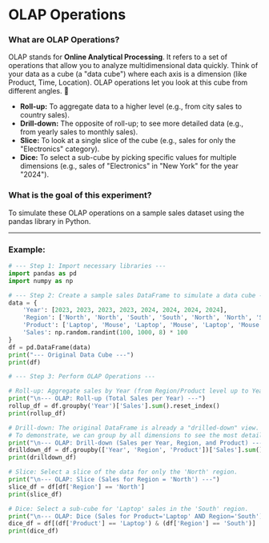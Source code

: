# OLAP Operations

### **What are OLAP Operations?** 
OLAP stands for **Online Analytical Processing**. It refers to a set of operations that allow you to analyze multidimensional data quickly. Think of your data as a cube (a "data cube") where each axis is a dimension (like Product, Time, Location). OLAP operations let you look at this cube from different angles. 🎲

* **Roll-up:** To aggregate data to a higher level (e.g., from city sales to country sales).
* **Drill-down:** The opposite of roll-up; to see more detailed data (e.g., from yearly sales to monthly sales).
* **Slice:** To look at a single slice of the cube (e.g., sales for only the "Electronics" category).
* **Dice:** To select a sub-cube by picking specific values for multiple dimensions (e.g., sales of "Electronics" in "New York" for the year "2024").

### **What is the goal of this experiment?**
To simulate these OLAP operations on a sample sales dataset using the pandas library in Python.

---

### Example:

```python
# --- Step 1: Import necessary libraries ---
import pandas as pd
import numpy as np

# --- Step 2: Create a sample sales DataFrame to simulate a data cube ---
data = {
    'Year': [2023, 2023, 2023, 2023, 2024, 2024, 2024, 2024],
    'Region': ['North', 'North', 'South', 'South', 'North', 'North', 'South', 'South'],
    'Product': ['Laptop', 'Mouse', 'Laptop', 'Mouse', 'Laptop', 'Mouse', 'Laptop', 'Mouse'],
    'Sales': np.random.randint(100, 1000, 8) * 100
}
df = pd.DataFrame(data)
print("--- Original Data Cube ---")
print(df)

# --- Step 3: Perform OLAP Operations ---

# Roll-up: Aggregate sales by Year (from Region/Product level up to Year level).
print("\n--- OLAP: Roll-up (Total Sales per Year) ---")
rollup_df = df.groupby('Year')['Sales'].sum().reset_index()
print(rollup_df)

# Drill-down: The original DataFrame is already a "drilled-down" view.
# To demonstrate, we can group by all dimensions to see the most detailed view.
print("\n--- OLAP: Drill-down (Sales per Year, Region, and Product) ---")
drilldown_df = df.groupby(['Year', 'Region', 'Product'])['Sales'].sum().reset_index()
print(drilldown_df)

# Slice: Select a slice of the data for only the 'North' region.
print("\n--- OLAP: Slice (Sales for Region = 'North') ---")
slice_df = df[df['Region'] == 'North']
print(slice_df)

# Dice: Select a sub-cube for 'Laptop' sales in the 'South' region.
print("\n--- OLAP: Dice (Sales for Product='Laptop' AND Region='South') ---")
dice_df = df[(df['Product'] == 'Laptop') & (df['Region'] == 'South')]
print(dice_df)
```
